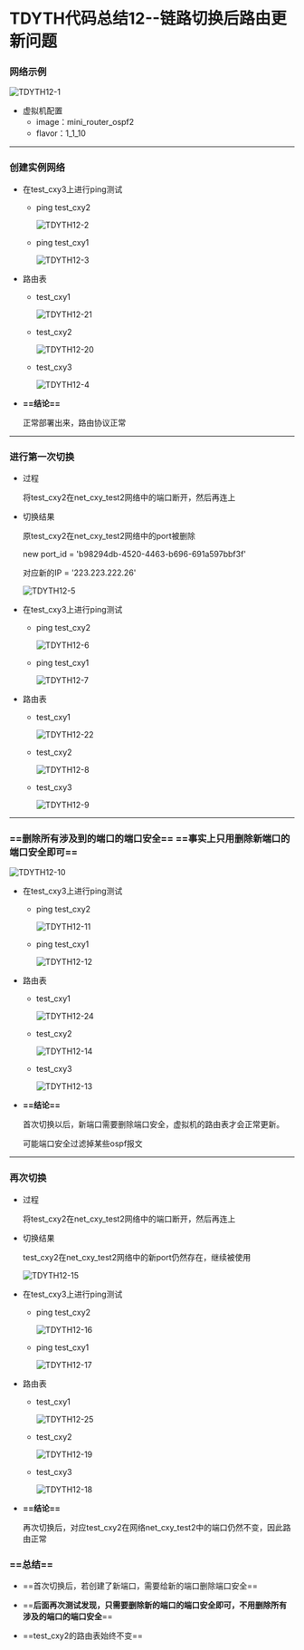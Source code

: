 # TDYTH代码总结12--链路切换后路由更新问题

### 网络示例

![TDYTH12-1](E:\Notes\TDYTH\TDYTH12-1.png)

+ 虚拟机配置
  + image：mini_router_ospf2
  + flavor：1_1_10

---

### 创建实例网络

+ 在test_cxy3上进行ping测试

  + ping test_cxy2

    ![TDYTH12-2](TDYTH12-2.png)

  + ping test_cxy1

    ![TDYTH12-3](TDYTH12-3.png)

+ 路由表

  + test_cxy1

    ![TDYTH12-21](TDYTH12-21.png)

  + test_cxy2

    ![TDYTH12-20](TDYTH12-20.png)

  + test_cxy3

    ![TDYTH12-4](TDYTH12-4.png)

+ **==结论==**

  正常部署出来，路由协议正常

---

### 进行第一次切换

+ 过程

  将test_cxy2在net_cxy_test2网络中的端口断开，然后再连上

+ 切换结果

  原test_cxy2在net_cxy_test2网络中的port被删除

  new port_id = 'b98294db-4520-4463-b696-691a597bbf3f'

  对应新的IP = '223.223.222.26'

  ![TDYTH12-5](TDYTH12-5.png)

+ 在test_cxy3上进行ping测试

  + ping test_cxy2

    ![TDYTH12-6](TDYTH12-6.png)

  + ping test_cxy1

    ![TDYTH12-7](TDYTH12-7.png)

+ 路由表

  + test_cxy1

    ![TDYTH12-22](TDYTH12-22.png)

  + test_cxy2

    ![TDYTH12-8](TDYTH12-8.png)

  + test_cxy3

    ![TDYTH12-9](TDYTH12-9.png)

---

### ==删除所有涉及到的端口的端口安全==     ==事实上只用删除新端口的端口安全即可==

![TDYTH12-10](TDYTH12-10.png)

+ 在test_cxy3上进行ping测试

  + ping test_cxy2

    ![TDYTH12-11](TDYTH12-11.png)

  + ping test_cxy1

    ![TDYTH12-12](TDYTH12-12.png)

+ 路由表

  + test_cxy1

    ![TDYTH12-24](TDYTH12-24.png)

  + test_cxy2

    ![TDYTH12-14](TDYTH12-14.png)

  + test_cxy3

    ![TDYTH12-13](TDYTH12-13.png)

+ **==结论==**

  首次切换以后，新端口需要删除端口安全，虚拟机的路由表才会正常更新。

  可能端口安全过滤掉某些ospf报文

---

### 再次切换

+ 过程

  将test_cxy2在net_cxy_test2网络中的端口断开，然后再连上

+ 切换结果

  test_cxy2在net_cxy_test2网络中的新port仍然存在，继续被使用

  ![TDYTH12-15](TDYTH12-15.png)

+ 在test_cxy3上进行ping测试

  + ping test_cxy2

    ![TDYTH12-16](TDYTH12-16.png)

  + ping test_cxy1

    ![TDYTH12-17](TDYTH12-17.png)

+ 路由表

  + test_cxy1

    ![TDYTH12-25](TDYTH12-25.png)

  + test_cxy2

    ![TDYTH12-19](TDYTH12-19.png)

  + test_cxy3

    ![TDYTH12-18](TDYTH12-18.png)

+ **==结论==**

  再次切换后，对应test_cxy2在网络net_cxy_test2中的端口仍然不变，因此路由正常

### ==**总结**==

+ ==首次切换后，若创建了新端口，需要给新的端口删除端口安全==

+ ==**后面再次测试发现，只需要删除新的端口的端口安全即可，不用删除所有涉及的端口的端口安全**==

+ ==test_cxy2的路由表始终不变==



